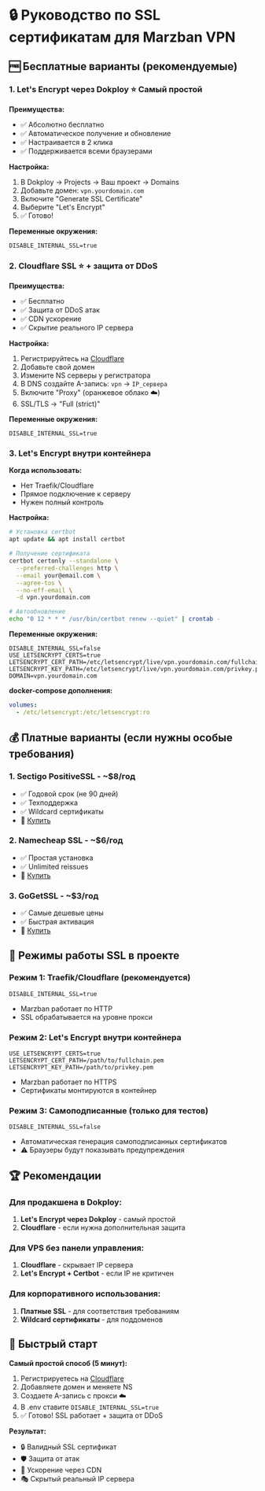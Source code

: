 # 🔒 Руководство по SSL сертификатам для Marzban VPN

## 🆓 Бесплатные варианты (рекомендуемые)

### 1. **Let's Encrypt через Dokploy** ⭐ Самый простой

**Преимущества:**
- ✅ Абсолютно бесплатно
- ✅ Автоматическое получение и обновление
- ✅ Настраивается в 2 клика
- ✅ Поддерживается всеми браузерами

**Настройка:**
1. В Dokploy → Projects → Ваш проект → Domains
2. Добавьте домен: `vpn.yourdomain.com`
3. Включите "Generate SSL Certificate"
4. Выберите "Let's Encrypt"
5. ✅ Готово!

**Переменные окружения:**
```env
DISABLE_INTERNAL_SSL=true
```

### 2. **Cloudflare SSL** ⭐ + защита от DDoS

**Преимущества:**
- ✅ Бесплатно
- ✅ Защита от DDoS атак
- ✅ CDN ускорение
- ✅ Скрытие реального IP сервера

**Настройка:**
1. Регистрируйтесь на [Cloudflare](https://cloudflare.com)
2. Добавьте свой домен
3. Измените NS серверы у регистратора
4. В DNS создайте A-запись: `vpn` → `IP_сервера`
5. Включите "Proxy" (оранжевое облако ☁️)
6. SSL/TLS → "Full (strict)"

**Переменные окружения:**
```env
DISABLE_INTERNAL_SSL=true
```

### 3. **Let's Encrypt внутри контейнера**

**Когда использовать:**
- Нет Traefik/Cloudflare
- Прямое подключение к серверу
- Нужен полный контроль

**Настройка:**
```bash
# Установка certbot
apt update && apt install certbot

# Получение сертификата
certbot certonly --standalone \
  --preferred-challenges http \
  --email your@email.com \
  --agree-tos \
  --no-eff-email \
  -d vpn.yourdomain.com

# Автообновление
echo "0 12 * * * /usr/bin/certbot renew --quiet" | crontab -
```

**Переменные окружения:**
```env
DISABLE_INTERNAL_SSL=false
USE_LETSENCRYPT_CERTS=true
LETSENCRYPT_CERT_PATH=/etc/letsencrypt/live/vpn.yourdomain.com/fullchain.pem
LETSENCRYPT_KEY_PATH=/etc/letsencrypt/live/vpn.yourdomain.com/privkey.pem
DOMAIN=vpn.yourdomain.com
```

**docker-compose дополнения:**
```yaml
volumes:
  - /etc/letsencrypt:/etc/letsencrypt:ro
```

## 💰 Платные варианты (если нужны особые требования)

### 1. **Sectigo PositiveSSL** - ~$8/год
- ✅ Годовой срок (не 90 дней)
- ✅ Техподдержка
- ✅ Wildcard сертификаты
- 🛒 [Купить](https://sectigo.com)

### 2. **Namecheap SSL** - ~$6/год
- ✅ Простая установка
- ✅ Unlimited reissues
- 🛒 [Купить](https://namecheap.com/ssl)

### 3. **GoGetSSL** - ~$3/год
- ✅ Самые дешевые цены
- ✅ Быстрая активация
- 🛒 [Купить](https://gogetssl.com)

## 🔧 Режимы работы SSL в проекте

### Режим 1: Traefik/Cloudflare (рекомендуется)
```env
DISABLE_INTERNAL_SSL=true
```
- Marzban работает по HTTP
- SSL обрабатывается на уровне прокси

### Режим 2: Let's Encrypt внутри контейнера
```env
USE_LETSENCRYPT_CERTS=true
LETSENCRYPT_CERT_PATH=/path/to/fullchain.pem
LETSENCRYPT_KEY_PATH=/path/to/privkey.pem
```
- Marzban работает по HTTPS
- Сертификаты монтируются в контейнер

### Режим 3: Самоподписанные (только для тестов)
```env
DISABLE_INTERNAL_SSL=false
```
- Автоматическая генерация самоподписанных сертификатов
- ⚠️ Браузеры будут показывать предупреждения

## 🏆 Рекомендации

### Для продакшена в Dokploy:
1. **Let's Encrypt через Dokploy** - самый простой
2. **Cloudflare** - если нужна дополнительная защита

### Для VPS без панели управления:
1. **Cloudflare** - скрывает IP сервера
2. **Let's Encrypt + Certbot** - если IP не критичен

### Для корпоративного использования:
1. **Платные SSL** - для соответствия требованиям
2. **Wildcard сертификаты** - для поддоменов

## 🚀 Быстрый старт

**Самый простой способ (5 минут):**

1. Регистрируетесь на [Cloudflare](https://cloudflare.com)
2. Добавляете домен и меняете NS
3. Создаете A-запись с прокси ☁️
4. В .env ставите `DISABLE_INTERNAL_SSL=true`
5. ✅ Готово! SSL работает + защита от DDoS

**Результат:**
- 🔒 Валидный SSL сертификат
- 🛡️ Защита от атак
- 🚀 Ускорение через CDN
- 🎭 Скрытый реальный IP сервера
